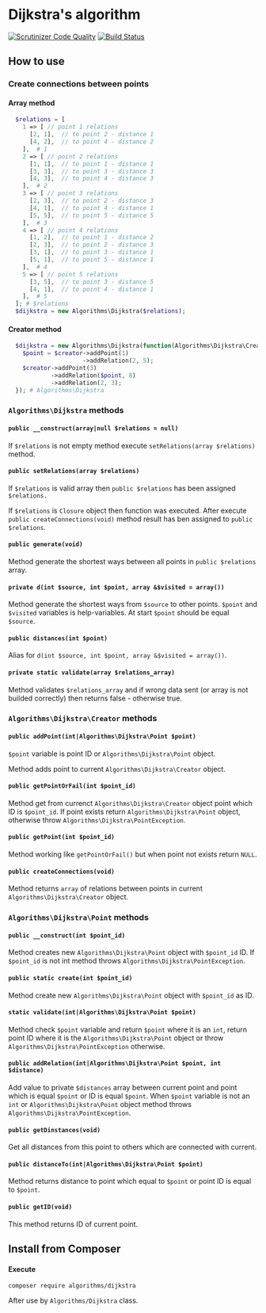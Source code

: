 # Dijkstra's algorithm
[![Scrutinizer Code Quality](https://scrutinizer-ci.com/g/ventaquil/Dijkstra-s-algorithm/badges/quality-score.png?b=master)](https://scrutinizer-ci.com/g/ventaquil/Dijkstra-s-algorithm/?branch=master) [![Build Status](https://travis-ci.org/ventaquil/Dijkstra-s-algorithm.svg?branch=master)](https://travis-ci.org/ventaquil/Dijkstra-s-algorithm)

## How to use
### Create connections between points
#### Array method

```php
  $relations = [
    1 => [ // point 1 relations
      [2, 1],  // to point 2 - distance 1
      [4, 2],  // to point 4 - distance 2
    ],  # 1
    2 => [ // point 2 relations
      [1, 1],  // to point 1 - distance 1
      [3, 3],  // to point 3 - distance 3
      [4, 3],  // to point 4 - distance 3
    ],  # 2
    3 => [ // point 3 relations
      [2, 3],  // to point 2 - distance 3
      [4, 1],  // to point 4 - distance 1
      [5, 5],  // to point 5 - distance 5
    ],  # 3
    4 => [ // point 4 relations
      [1, 2],  // to point 1 - distance 2
      [2, 3],  // to point 2 - distance 3
      [3, 1],  // to point 3 - distance 1
      [5, 1],  // to point 5 - distance 1
    ],  # 4
    5 => [ // point 5 relations
      [3, 5],  // to point 3 - distance 5
      [4, 1],  // to point 4 - distance 1
    ],  # 5
  ]; # $relations
  $dijkstra = new Algorithms\Dijkstra($relations);
```

#### Creator method

```php
  $dijkstra = new Algorithms\Dijkstra(function(Algorithms\Dijkstra\Creator $creator){
    $point = $creator->addPoint(1)
                     ->addRelation(2, 5);
    $creator->addPoint(3)
            ->addRelation($point, 8)
            ->addRelation(2, 3);
  }); # Algorithms\Dijkstra
```

### `Algorithms\Dijkstra` methods
#### `public __construct(array|null $relations = null)`
If `$relations` is not empty method execute `setRelations(array $relations)` method.
#### `public setRelations(array $relations)`
If `$relations` is valid array then `public $relations` has been assigned `$relations.`

If `$relations` is `Closure` object then function was executed. After execute `public createConnections(void)` method result has ben assigned to `public $relations`.
#### `public generate(void)`
Method generate the shortest ways between all points in `public $relations` array.
#### `private d(int $source, int $point, array &$visited = array())`
Method generate the shortest ways from `$source` to other points. `$point` and `$visited` variables is help-variables. At start `$point` should be equal `$source`.
#### `public distances(int $point)`
Alias for `d(int $source, int $point, array &$visited = array())`.
#### `private static validate(array $relations_array)`
Method validates `$relations_array` and if wrong data sent (or array is not builded correctly) then returns false - otherwise true.

### `Algorithms\Dijkstra\Creator` methods
#### `public addPoint(int|Algorithms\Dijkstra\Point $point)`
`$point` variable is point ID or `Algorithms\Dijkstra\Point` object.

Method adds point to current `Algorithms\Dijkstra\Creator` object.
#### `public getPointOrFail(int $point_id)`
Method get from currenct `Algorithms\Dijkstra\Creator` object point which ID is `$point_id`. If point exists return `Algorithms\Dijkstra\Point` object, otherwise throw `Algorithms\Dijkstra\PointException`.
#### `public getPoint(int $point_id)`
Method working like `getPointOrFail()` but when point not exists return `NULL`.
#### `public createConnections(void)`
Method returns `array` of relations between points in current `Algorithms\Dijkstra\Creator` object.

### `Algorithms\Dijkstra\Point` methods
#### `public __construct(int $point_id)`
Method creates new `Algorithms\Dijkstra\Point` object with `$point_id` ID. If `$point_id` is not int method throws `Algorithms\Dijkstra\PointException`.
#### `public static create(int $point_id)`
Method create new `Algorithms\Dijkstra\Point` object with `$point_id` as ID.
#### `static validate(int|Algorithms\Dijkstra\Point $point)`
Method check `$point` variable and return `$point` where it is an `int`, return point ID where it is the `Algorithms\Dijkstra\Point` object or throw `Algorithms\Dijkstra\PointException` otherwise.
#### `public addRelation(int|Algorithms\Dijkstra\Point $point, int $distance)`
Add value to private `$distances` array between current point and point which is equal `$point` or ID is equal `$point`. When `$point` variable is not an `int` or `Algorithms\Dijkstra\Point` object method throws `Algorithms\Dijkstra\PointException`.
#### `public getDinstances(void)`
Get all distances from this point to others which are connected with current.
#### `public distanceTo(int|Algorithms\Dijkstra\Point $point)`
Method returns distance to point which equal to `$point` or point ID is equal to `$point`.
#### `public getID(void)`
This method returns ID of current point.


## Install from Composer

#### Execute

    composer require algorithms/dijkstra

After use by `Algorithms/Dijkstra` class.
